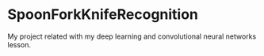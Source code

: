 # SpoonForkKnifeRecognition
My project related with my deep learning and convolutional neural networks lesson.

